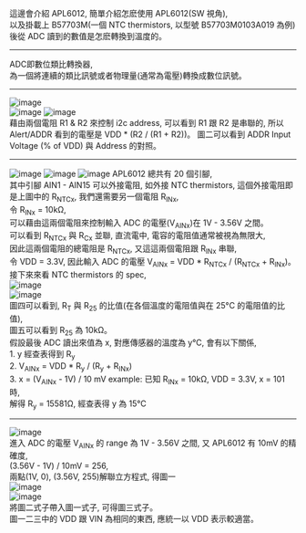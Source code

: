 這邊會介紹 APL6012, 簡單介紹怎麽使用 APL6012(SW 視角),  
以及掛載上 B57703M(一個 NTC thermistors, 以型號 B57703M0103A019 為例) 後從 ADC 讀到的數值是怎麽轉換到溫度的。  
  
-------------------------------------------------------------  
  
ADC即數位類比轉換器,  
為一個將連續的類比訊號或者物理量(通常為電壓)轉換成數位訊號。    
  
-------------------------------------------------------------  
  
![image](https://github.com/OuO333333/driver/assets/37506309/f7bf3fdf-ae5a-4364-bdd5-8a4b8f85cf4d)  
![image](https://github.com/OuO333333/driver/assets/37506309/c7131a38-9024-4fcd-834c-aff07eb85b7c)
![image](https://github.com/OuO333333/driver/assets/37506309/f8097445-8ed5-4886-8096-3bd8774cf317)  
藉由兩個電阻 R1 & R2 來控制 i2c address, 可以看到 R1 跟 R2 是串聯的, 所以 Alert/ADDR 看到的電壓是 VDD * (R2 / (R1 + R2))。
圖二可以看到 ADDR Input Voltage (% of VDD) 與 Address 的對照。
  
-------------------------------------------------------------  
  
![image](https://github.com/OuO333333/driver/assets/37506309/0b54b30c-5ada-4320-af2c-3a33c2aa5ccd)
![image](https://github.com/OuO333333/driver/assets/37506309/360dc56f-47a0-4087-aeb8-09fe7dceada5)
![image](https://github.com/OuO333333/driver/assets/37506309/f04dab99-62ff-46c2-b8fd-5d770613fbcf)
APL6012 總共有 20 個引腳,  
其中引腳 AIN1 - AIN15 可以外接電阻, 如外接 NTC thermistors,
這個外接電阻即是上圖中的 R<sub>NTCx</sub>, 我們還需要另一個電阻 R<sub>INx</sub>,  
令 R<sub>INx</sub> = 10kΩ,    
可以藉由這兩個電阻來控制輸入 ADC 的電壓(V<sub>AINx</sub>)在 1V - 3.56V 之間。  
可以看到 R<sub>NTCx</sub> 與 R<sub>Cx</sub> 並聯, 直流電中, 電容的電阻值通常被視為無限大,  
因此這兩個電阻的總電阻是 R<sub>NTCx</sub>, 又這這兩個電阻跟 R<sub>INx</sub> 串聯,  
令 VDD = 3.3V, 因此輸入 ADC 的電壓 V<sub>AINx</sub> = VDD * R<sub>NTCx</sub> / (R<sub>NTCx</sub> + R<sub>INx</sub>)。  
接下來來看 NTC thermistors 的 spec,  
![image](https://github.com/OuO333333/driver/assets/37506309/b7d88dcc-27d7-4be5-8c06-cf6fe233133b)  
![image](https://github.com/OuO333333/driver/assets/37506309/18738edc-a845-4db3-bb7a-fc7736bc164d)  
圖四可以看到, R<sub>T</sub> 與 R<sub>25</sub> 的比值(在各個溫度的電阻值與在 25&deg;C 的電阻值的比值),  
圖五可以看到 R<sub>25</sub> 為 10kΩ。  
假設最後 ADC 讀出來值為 x, 對應傳感器的溫度為 y&deg;C, 會有以下關係,  
1\. y 經查表得到 R<sub>y</sub>  
2\. V<sub>AINx</sub> = VDD * R<sub>y</sub> / (R<sub>y</sub> + R<sub>INx</sub>)  
3\. x = (V<sub>AINx</sub> - 1V) / 10 mV
example: 已知 R<sub>INx</sub> = 10kΩ, VDD = 3.3V, x = 101 時,  
解得 R<sub>y</sub> = 15581Ω, 經查表得 y 為 15&deg;C



  
-------------------------------------------------------------  

![image](https://github.com/OuO333333/driver/assets/37506309/e2c0bf2e-f41e-44cf-a5c9-1d076a5250c2)  
進入 ADC 的電壓 V<sub>AINx</sub> 的 range 為 1V - 3.56V 之間, 又 APL6012 有 10mV 的精確度,  
(3.56V - 1V) / 10mV  = 256,  
兩點(1V, 0), (3.56V, 255)解聯立方程式, 得圖一  
![image](https://github.com/OuO333333/driver/assets/37506309/91247f93-6a67-4b24-ace3-d69acc080b62)  
![image](https://github.com/OuO333333/driver/assets/37506309/e76b75da-c1c1-43ee-b3df-2b3ed9db5b62)  
將圖二式子帶入圖一式子, 可得圖三式子。  
圖一二三中的 VDD 跟 VIN 為相同的東西, 應統一以 VDD 表示較適當。  

